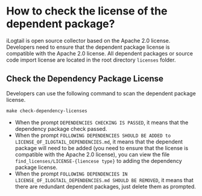 # How to check the license of the dependent package?

iLogtail is open source collector based on the Apache 2.0 license. Developers need to ensure that the dependent package license is compatible with the Apache 2.0 license. All dependent packages or source code import license are located in the root directory `licenses` folder.

## Check the Dependency Package License

Developers can use the following command to scan the dependent package license.

```makefile
make check-dependency-licenses
```

- When the prompt `DEPENDENCIES CHECKING IS PASSED`, it means that the dependency package check passed.
- When the prompt `FOLLOWING DEPENDENCIES SHOULD BE ADDED to LICENSE_OF_ILOGTAIL_DEPENDENCIES.md`, it means that the dependent package will need to be added (you need to ensure that the license is compatible with the Apache 2.0 license), you can view the file `find_licenses/LICENSE-{liencese type}` to adding the dependency package license.
- When the prompt `FOLLOWING DEPENDENCIES IN LICENSE_OF_ILOGTAIL_DEPENDENCIES.md SHOULD BE REMOVED`, it means that there are redundant dependent packages, just delete them as prompted.